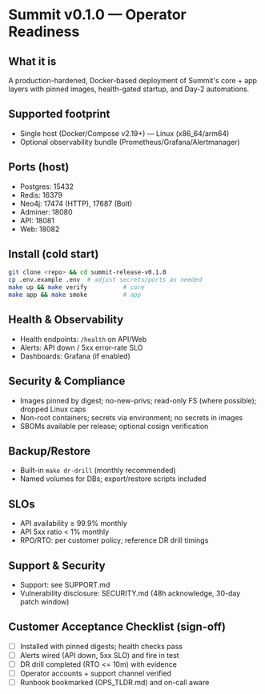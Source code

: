 # Summit v0.1.0 — Operator Readiness

## What it is
A production-hardened, Docker-based deployment of Summit's core + app layers with pinned images, health-gated startup, and Day-2 automations.

## Supported footprint
- Single host (Docker/Compose v2.19+) — Linux (x86_64/arm64)
- Optional observability bundle (Prometheus/Grafana/Alertmanager)

## Ports (host)
- Postgres: 15432
- Redis: 16379
- Neo4j: 17474 (HTTP), 17687 (Bolt)
- Adminer: 18080
- API: 18081
- Web: 18082

## Install (cold start)
```bash
git clone <repo> && cd summit-release-v0.1.0
cp .env.example .env  # adjust secrets/ports as needed
make up && make verify          # core
make app && make smoke          # app
```

## Health & Observability

* Health endpoints: `/health` on API/Web
* Alerts: API down / 5xx error-rate SLO
* Dashboards: Grafana (if enabled)

## Security & Compliance

* Images pinned by digest; no-new-privs; read-only FS (where possible); dropped Linux caps
* Non-root containers; secrets via environment; no secrets in images
* SBOMs available per release; optional cosign verification

## Backup/Restore

* Built-in `make dr-drill` (monthly recommended)
* Named volumes for DBs; export/restore scripts included

## SLOs

* API availability ≥ 99.9% monthly
* API 5xx ratio < 1% monthly
* RPO/RTO: per customer policy; reference DR drill timings

## Support & Security

* Support: see SUPPORT.md
* Vulnerability disclosure: SECURITY.md (48h acknowledge, 30-day patch window)
## Customer Acceptance Checklist (sign-off)
- [ ] Installed with pinned digests; health checks pass
- [ ] Alerts wired (API down, 5xx SLO) and fire in test
- [ ] DR drill completed (RTO <= 10m) with evidence
- [ ] Operator accounts + support channel verified
- [ ] Runbook bookmarked (OPS_TLDR.md) and on-call aware
